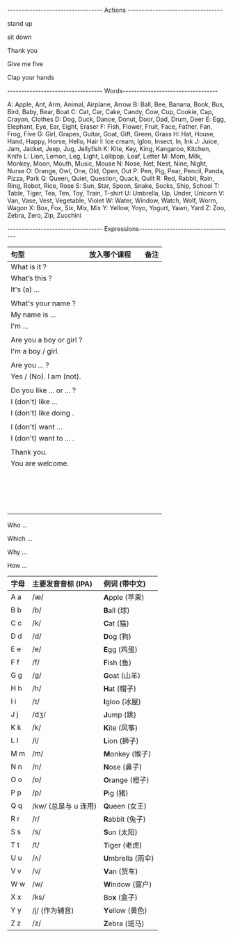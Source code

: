
---------------------------------- Actions ----------------------------------

stand up

sit down

Thank you

Give me five

Clap your hands



---------------------------------- Words----------------------------------

A: Apple, Ant, Arm, Animal, Airplane, Arrow
B: Ball, Bee, Banana, Book, Bus, Bird, Baby, Bear, Boat
C: Cat, Car, Cake, Candy, Cow, Cup, Cookie, Cap, Crayon, Clothes
D: Dog, Duck, Dance, Donut, Door, Dad, Drum, Deer
E: Egg, Elephant, Eye, Ear, Eight, Eraser
F: Fish, Flower, Fruit, Face, Father, Fan, Frog, Five
G: Girl, Grapes, Guitar, Goat, Gift, Green, Grass
H: Hat, House, Hand, Happy, Horse, Hello, Hair
I: Ice cream, Igloo, Insect, In, Ink
J: Juice, Jam, Jacket, Jeep, Jug, Jellyfish
K: Kite, Key, King, Kangaroo, Kitchen, Knife
L: Lion, Lemon, Leg, Light, Lollipop, Leaf, Letter
M: Mom, Milk, Monkey, Moon, Mouth, Music, Mouse
N: Nose, Net, Nest, Nine, Night, Nurse
O: Orange, Owl, One, Old, Open, Out
P: Pen, Pig, Pear, Pencil, Panda, Pizza, Park
Q: Queen, Quiet, Question, Quack, Quilt
R: Red, Rabbit, Rain, Ring, Robot, Rice, Rose
S: Sun, Star, Spoon, Snake, Socks, Ship, School
T: Table, Tiger, Tea, Ten, Toy, Train, T-shirt
U: Umbrella, Up, Under, Unicorn
V: Van, Vase, Vest, Vegetable, Violet
W: Water, Window, Watch, Wolf, Worm, Wagon
X: Box, Fox, Six, Mix, Mix
Y: Yellow, Yoyo, Yogurt, Yawn, Yard
Z: Zoo, Zebra, Zero, Zip, Zucchini

---------------------------------- Expressions----------------------------------

| 句型                       | 放入哪个课程 |         | 备注 |
|:-------------------------|:------:|--------:|----|
| What is it ?             |        |         |    |
| What’s this ?            |        |         |    |
| It's (a) ...             |        |         |    |
|                          |        |         |    |
| What's your name ?       |        |         |    |
| My name is ...           |        |         |    |
| I'm ...                  |        |         |    |
|                          |        |         |    |
| Are you a boy or girl ?  |        |         |    |
| I'm a boy / girl.        |        |         |    |
|                          |        |         |    |
| Are you ... ?            |        |         |    |
| Yes / (No). I am (not).  |        |         |    |
|                          |        |         |    |
| Do you like ... or ... ? |        |         |    |
| I (don't) like ...       |        |         |    |
| I (don't) like doing .   |        |         |    |
|                          |        |         |    |
| I (don't) want …         |        |         |    |
| I (don't) want to ... .  |        |         |    |
|                          |        |         |    |
| Thank you.               |        |         |    |
| You are welcome.         |        |         |    |
|                          |        |         |    |
|                          |        |         |    |
|                          |        |         |    |
|                          |        |         |    |
|                          |        |         |    |
|                          |        |         |    |
|                          |        |         |    |
|                          |        |         |    |
|                          |        |         |    |
|                          |        |         |    |
|                          |        |         |    |
|                          |        |         |    |
|                          |        |         |    |
|                          |        |         |    |
|                          |        |         |    |
|                          |        |         |    |
|                          |        |         |    |




Who …

Which …

Why …

How …




| 字母  | 主要发音音标 (IPA)    | 例词 (带中文)          |
|:----|:----------------|:------------------|
| A a | /æ/             | **A**pple (苹果)    |
| B b | /b/             | **B**all (球)      |
| C c | /k/             | **C**at (猫)       |
| D d | /d/             | **D**og (狗)       |
| E e | /e/             | **E**gg (鸡蛋)      |
| F f | /f/             | **F**ish (鱼)      |
| G g | /g/             | **G**oat (山羊)     |
| H h | /h/             | **H**at (帽子)      |
| I i | /ɪ/             | **I**gloo (冰屋)    |
| J j | /dʒ/            | **J**ump (跳)      |
| K k | /k/             | **K**ite (风筝)     |
| L l | /l/             | **L**ion (狮子)     |
| M m | /m/             | **M**onkey (猴子)   |
| N n | /n/             | **N**ose (鼻子)     |
| O o | /ɒ/             | **O**range (橙子)   |
| P p | /p/             | **P**ig (猪)       |
| Q q | /kw/ (总是与 u 连用) | **Q**ueen (女王)    |
| R r | /r/             | **R**abbit (兔子)   |
| S s | /s/             | **S**un (太阳)      |
| T t | /t/             | **T**iger (老虎)    |
| U u | /ʌ/             | **U**mbrella (雨伞) |
| V v | /v/             | **V**an (货车)      |
| W w | /w/             | **W**indow (窗户)   |
| X x | /ks/            | Bo**x** (盒子)      |
| Y y | /j/ (作为辅音)      | **Y**ellow (黄色)   |
| Z z | /z/             | **Z**ebra (斑马)    |
